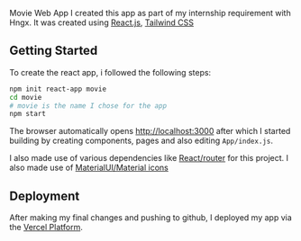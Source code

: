 Movie Web App
I created this app as part of my internship requirement with Hngx. It was created using [React.js](https://react.dev), [Tailwind CSS](https://tailwindcss.com)

## Getting Started

To create the react app, i followed the following steps:

```bash
npm init react-app movie
cd movie
# movie is the name I chose for the app
npm start
```

The browser automatically opens [http://localhost:3000](http://localhost:3000) after which I started building by creating components, pages and also editing `App/index.js`.

I also made use of various dependencies like [React/router](https://reactrouter.com) for this project.
I also made use of [MaterialUI/Material icons](https://mui.com/material-ui/material-icons/)

## Deployment

After making my final changes and pushing to github, I deployed my app via the [Vercel Platform](https://vercel.com).
